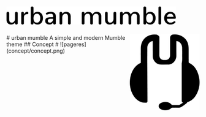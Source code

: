 # ![pageres](concept/logo.png)
<img src="concept/mumble-icon.png" align="right" />
# urban mumble
A simple and modern Mumble theme
## Concept
# ![pageres](concept/concept.png)
